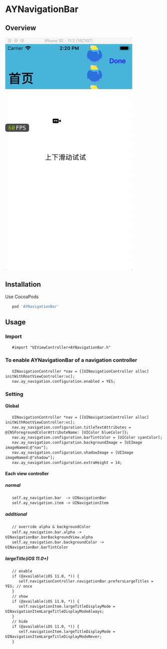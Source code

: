 # AYNavigationBar

## Overview
   ![snapshot](https://github.com/CodeABug/AYNavigationBar/blob/master/demo.gif)

## Installation

Use CocoaPods  

``` ruby
   pod 'AYNavigationBar'
```

## Usage

### Import
``` objc
   #import "UIViewController+AYNavigationBar.h"
```

### To enable AYNavigationBar of a navigation controller

``` objc
   UINavigationController *nav = [[UINavigationController alloc] initWithRootViewController:vc];
   nav.ay_navigation.configuration.enabled = YES;
```
### Setting
#### Global
``` objc
   UINavigationController *nav = [[UINavigationController alloc] initWithRootViewController:vc];
   nav.ay_navigation.configuration.titleTextAttributes = @{NSForegroundColorAttributeName: [UIColor blueColor]};
   nav.ay_navigation.configuration.barTintColor = [UIColor cyanColor];
   nav.ay_navigation.configuration.backgroundImage = [UIImage imageNamed:@"nav"];
   nav.ay_navigation.configuration.shadowImage = [UIImage imageNamed:@"shadow"];
   nav.ay_navigation.configuration.extraHeight = 14;
```
#### Each view controller
##### normal
``` objc
   self.ay_navigation.bar  -> UINavigationBar
   self.ay_navigation.item -> UINavigationItem
```
##### additional
``` objc
   // override alpha & backgroundColor
   self.ay_navigation.bar.alpha ->　UINavigationBar.barBackgroundView.alpha
   self.ay_navigation.bar.backgroundColor -> UINavigationBar.barTintColor
```
##### largeTitle(iOS 11.0+)
``` objc
   // enable
   if (@available(iOS 11.0, *)) {
      self.navigationController.navigationBar.prefersLargeTitles = YES; // once
   }
   // show
   if (@available(iOS 11.0, *)) {
      self.navigationItem.largeTitleDisplayMode = UINavigationItemLargeTitleDisplayModeAlways;
   }
   // hide
   if (@available(iOS 11.0, *)) {
      self.navigationItem.largeTitleDisplayMode = UINavigationItemLargeTitleDisplayModeNever;
   }
```
